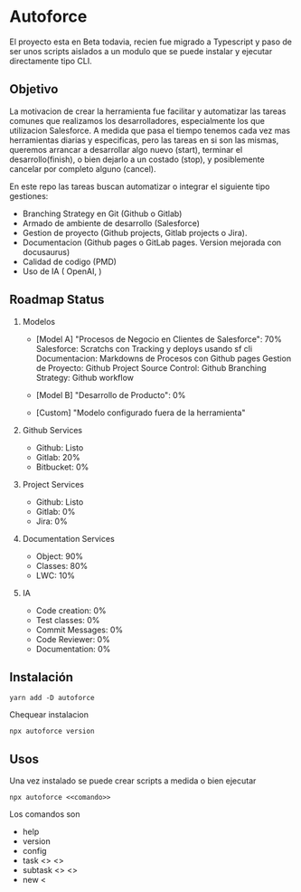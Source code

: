 # Autoforce

El proyecto esta en Beta todavia, recien fue migrado a Typescript y paso de ser unos scripts aislados a un modulo que se puede instalar y ejecutar directamente tipo CLI.


## Objetivo

La motivacion de crear la herramienta fue facilitar y automatizar las tareas comunes que realizamos los desarrolladores, especialmente los que utilizacion Salesforce. 
A medida que pasa el tiempo tenemos cada vez mas herramientas diarias y especificas, pero las tareas en si son las mismas, queremos arrancar a desarrollar algo nuevo (start), terminar el desarrollo(finish), o bien dejarlo a un costado (stop), y posiblemente cancelar por completo alguno (cancel).

En este repo las tareas buscan automatizar o integrar el siguiente tipo gestiones:

- Branching Strategy en Git (Github o Gitlab)
- Armado de ambiente de desarrollo (Salesforce)
- Gestion de proyecto (Github projects, Gitlab projects o Jira).
- Documentacion (Github pages o GitLab pages. Version mejorada con docusaurus)
- Calidad de codigo (PMD)
- Uso de IA ( OpenAI, )


## Roadmap Status

1. Modelos
    - [Model A] "Procesos de Negocio en Clientes de Salesforce": 70%
        Salesforce: Scratchs con Tracking y deploys usando sf cli 
        Documentacion: Markdowns de Procesos con Github pages
        Gestion de Proyecto: Github Project
        Source Control: Github
        Branching Strategy: Github workflow

    - [Model B] "Desarrollo de Producto": 0%

    - [Custom] "Modelo configurado fuera de la herramienta" 

2. Github Services
    - Github: Listo
    - Gitlab: 20%
    - Bitbucket: 0%

3. Project Services
    - Github: Listo
    - Gitlab: 0%
    - Jira: 0%

4. Documentation Services
    - Object: 90%
    - Classes: 80%
    - LWC: 10%

5. IA
    - Code creation: 0%
    - Test classes: 0%
    - Commit Messages: 0%
    - Code Reviewer: 0%
    - Documentation: 0%




## Instalación

```
yarn add -D autoforce
```

Chequear instalacion

```
npx autoforce version
```


## Usos
Una vez instalado se puede crear scripts a medida o bien ejecutar 

```
npx autoforce <<comando>>
```

Los comandos son

* help
* version
* config
* task <<taskname>> <<opciones>>
* subtask <<subtaskname>> <<opciones>>
* new <<template>>

Si no se ingresa ningun comando asume que es task

Y si no se ingresan parametros, tiene un modo asistido que los va a ir preguntando. Por ejemplo para el comando new, dara una lista de opciones de acuerdo a los templates.


Hay un proyecto de test para analizar y probar la herramienta. 

https://github.com/sebastianclaros/autoforce-test

La guia del readme sirve de ejemplo.


## Testear una version

Para hacer un testeo local se puede generar una version nueva

```
yarn build && yarn pack
```

Y despues en algun proyecto se puede instalar

```
yarn add -D files:<<path-to-file>>
```

